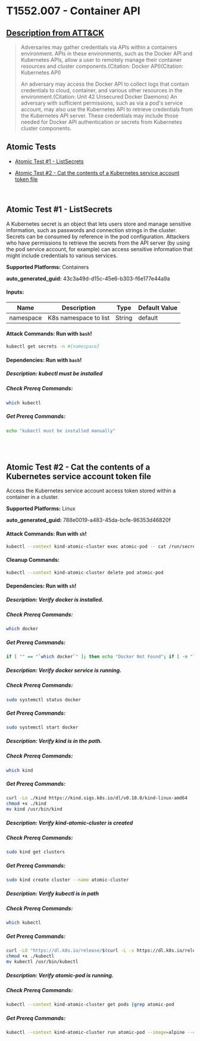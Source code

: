# T1552.007 - Container API
## [Description from ATT&CK](https://attack.mitre.org/techniques/T1552/007)
<blockquote>Adversaries may gather credentials via APIs within a containers environment. APIs in these environments, such as the Docker API and Kubernetes APIs, allow a user to remotely manage their container resources and cluster components.(Citation: Docker API)(Citation: Kubernetes API)

An adversary may access the Docker API to collect logs that contain credentials to cloud, container, and various other resources in the environment.(Citation: Unit 42 Unsecured Docker Daemons) An adversary with sufficient permissions, such as via a pod's service account, may also use the Kubernetes API to retrieve credentials from the Kubernetes API server. These credentials may include those needed for Docker API authentication or secrets from Kubernetes cluster components. </blockquote>

## Atomic Tests

- [Atomic Test #1 - ListSecrets](#atomic-test-1---listsecrets)

- [Atomic Test #2 - Cat the contents of a Kubernetes service account token file](#atomic-test-2---cat-the-contents-of-a-kubernetes-service-account-token-file)


<br/>

## Atomic Test #1 - ListSecrets
A Kubernetes secret is an object that lets users store and manage sensitive information, such as passwords and connection strings in the cluster. Secrets can be consumed by reference in the pod configuration. Attackers who have permissions to retrieve the secrets from the API server (by using the pod service account, for example) can access sensitive information that might include credentials to various services.

**Supported Platforms:** Containers


**auto_generated_guid:** 43c3a49d-d15c-45e6-b303-f6e177e44a9a





#### Inputs:
| Name | Description | Type | Default Value |
|------|-------------|------|---------------|
| namespace | K8s namespace to list | String | default|


#### Attack Commands: Run with `bash`! 


```bash
kubectl get secrets -n #{namespace}
```




#### Dependencies:  Run with `bash`!
##### Description: kubectl must be installed
##### Check Prereq Commands:
```bash
which kubectl
```
##### Get Prereq Commands:
```bash
echo "kubectl must be installed manually"
```




<br/>
<br/>

## Atomic Test #2 - Cat the contents of a Kubernetes service account token file
Access the Kubernetes service account access token stored within a container in a cluster.

**Supported Platforms:** Linux


**auto_generated_guid:** 788e0019-a483-45da-bcfe-96353d46820f






#### Attack Commands: Run with `sh`! 


```sh
kubectl --context kind-atomic-cluster exec atomic-pod -- cat /run/secrets/kubernetes.io/serviceaccount/token
```

#### Cleanup Commands:
```sh
kubectl --context kind-atomic-cluster delete pod atomic-pod
```



#### Dependencies:  Run with `sh`!
##### Description: Verify docker is installed.
##### Check Prereq Commands:
```sh
which docker
```
##### Get Prereq Commands:
```sh
if [ "" == "`which docker`" ]; then echo "Docker Not Found"; if [ -n "`which apt-get`" ]; then sudo apt-get -y install docker ; elif [ -n "`which yum`" ]; then sudo yum -y install docker ; fi ; else echo "Docker installed"; fi
```
##### Description: Verify docker service is running.
##### Check Prereq Commands:
```sh
sudo systemctl status docker
```
##### Get Prereq Commands:
```sh
sudo systemctl start docker
```
##### Description: Verify kind is in the path.
##### Check Prereq Commands:
```sh
which kind
```
##### Get Prereq Commands:
```sh
curl -Lo ./kind https://kind.sigs.k8s.io/dl/v0.10.0/kind-linux-amd64
chmod +x ./kind
mv kind /usr/bin/kind
```
##### Description: Verify kind-atomic-cluster is created
##### Check Prereq Commands:
```sh
sudo kind get clusters
```
##### Get Prereq Commands:
```sh
sudo kind create cluster --name atomic-cluster
```
##### Description: Verify kubectl is in path
##### Check Prereq Commands:
```sh
which kubectl
```
##### Get Prereq Commands:
```sh
curl -LO "https://dl.k8s.io/release/$(curl -L -s https://dl.k8s.io/release/stable.txt)/bin/linux/amd64/kubectl"
chmod +x ./kubectl
mv kubectl /usr/bin/kubectl
```
##### Description: Verify atomic-pod is running.
##### Check Prereq Commands:
```sh
kubectl --context kind-atomic-cluster get pods |grep atomic-pod
```
##### Get Prereq Commands:
```sh
kubectl --context kind-atomic-cluster run atomic-pod --image=alpine --command -- sleep infinity
```




<br/>
